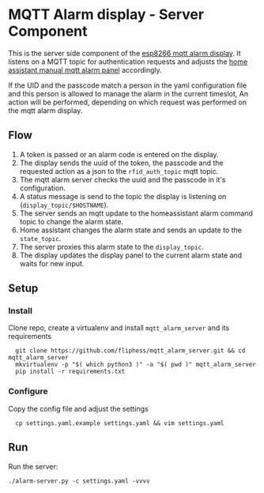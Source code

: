 # MQTT Alarm display - Server Component

This is the server side component of the [esp8266 mqtt alarm display](https://github.com/fliphess/esp8266_alarm_display).
It listens on a MQTT topic for authentication requests and adjusts the [home assistant manual mqtt alarm panel](https://www.home-assistant.io/components/alarm_control_panel.manual_mqtt/) accordingly.

If the UID and the passcode match a person in the yaml configuration file and this person is allowed to manage the alarm in the current timeslot,
An action will be performed, depending on which request was performed on the mqtt alarm display.


## Flow

1. A token is passed or an alarm code is entered on the display.
2. The display sends the uuid of the token, the passcode and the requested action as a json to the `rfid_auth_topic` mqtt topic.
3. The mqtt alarm server checks the uuid and the passcode in it's configuration.
4. A status message is send to the topic the display is listening on (`display_topic/$HOSTNAME`).
5. The server sends an mqtt update to the homeassistant alarm command topic to change the alarm state.
6. Home assistant changes the alarm state and sends an update to the `state_topic`.
7. The server proxies this alarm state to the `display_topic`.
8. The display updates the display panel to the current alarm state and waits for new input.


## Setup

### Install

Clone repo, create a virtualenv and install `mqtt_alarm_server` and its requirements

```
  git clone https://github.com/fliphess/mqtt_alarm_server.git && cd mqtt_alarm_server
  mkvirtualenv -p "$( which python3 )" -a "$( pwd )" mqtt_alarm_server
  pip install -r requirements.txt
```

### Configure

Copy the config file and adjust the settings

```
  cp settings.yaml.example settings.yaml && vim settings.yaml
```

## Run

Run the server:

```
./alarm-server.py -c settings.yaml -vvvv
```
